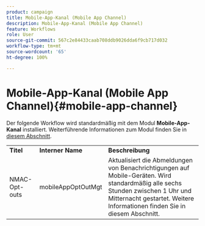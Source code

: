 ```yaml
---
product: campaign
title: Mobile-App-Kanal (Mobile App Channel)
description: Mobile-App-Kanal (Mobile App Channel)
feature: Workflows
role: User
source-git-commit: 567c2e84433caab708ddb9026dda6f9cb717d032
workflow-type: tm+mt
source-wordcount: '65'
ht-degree: 100%

---
```



# Mobile-App-Kanal (Mobile App Channel){#mobile-app-channel}

Der folgende Workflow wird standardmäßig mit dem Modul **Mobile-App-Kanal** installiert. Weiterführende Informationen zum Modul finden Sie in [diesem Abschnitt](../../v8/send/push.md).

<table> 
 <tbody> 
  <tr> 
   <td> <strong>Titel</strong><br /> </td> 
   <td> <strong>Interner Name</strong><br /> </td> 
   <td> <strong>Beschreibung</strong><br /> </td> 
  </tr> 
  <tr> 
   <td> <span class="uicontrol">NMAC-Opt-outs</span> <br /> </td> 
   <td> <span class="uicontrol">mobileAppOptOutMgt</span> <br /> </td> 
   <td> Aktualisiert die Abmeldungen von Benachrichtigungen auf Mobile-Geräten. Wird standardmäßig alle sechs Stunden zwischen 1 Uhr und Mitternacht gestartet. Weitere Informationen finden Sie in diesem Abschnitt</a>.<br /> </td> 
  </tr> 
 </tbody> 
</table>


